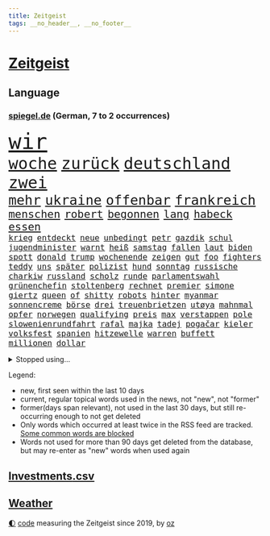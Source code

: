 ```yaml
---
title: Zeitgeist
tags: __no_header__, __no_footer__
---
```


# [Zeitgeist](https://oliz.io/zeitgeist/)

## Language

<h3><a href="https://www.spiegel.de" target="_blank">spiegel.de</a> (German, 7 to 2 occurrences)</h3>
<p style="font-family:monospace">
<span style="font-size:32pt"><a href="news_links.html#wir" class="current">wir</a></span>
<br>
<span style="font-size:24pt"><a href="news_links.html#woche" class="current">woche</a></span>
<span style="font-size:24pt"><a href="news_links.html#zurück" class="current">zurück</a></span>
<span style="font-size:24pt"><a href="news_links.html#deutschland" class="current">deutschland</a></span>
<span style="font-size:24pt"><a href="news_links.html#zwei" class="current">zwei</a></span>
<br>
<span style="font-size:20pt"><a href="news_links.html#mehr" class="current">mehr</a></span>
<span style="font-size:20pt"><a href="news_links.html#ukraine" class="current">ukraine</a></span>
<span style="font-size:20pt"><a href="news_links.html#offenbar" class="current">offenbar</a></span>
<span style="font-size:20pt"><a href="news_links.html#frankreich" class="current">frankreich</a></span>
<br>
<span style="font-size:16pt"><a href="news_links.html#menschen" class="current">menschen</a></span>
<span style="font-size:16pt"><a href="news_links.html#robert" class="current">robert</a></span>
<span style="font-size:16pt"><a href="news_links.html#begonnen" class="current">begonnen</a></span>
<span style="font-size:16pt"><a href="news_links.html#lang" class="current">lang</a></span>
<span style="font-size:16pt"><a href="news_links.html#habeck" class="current">habeck</a></span>
<span style="font-size:16pt"><a href="news_links.html#essen" class="current">essen</a></span>
<br>
<span style="font-size:12pt"><a href="news_links.html#krieg" class="current">krieg</a></span>
<span style="font-size:12pt"><a href="news_links.html#entdeckt" class="current">entdeckt</a></span>
<span style="font-size:12pt"><a href="news_links.html#neue" class="current">neue</a></span>
<span style="font-size:12pt"><a href="news_links.html#unbedingt" class="current">unbedingt</a></span>
<span style="font-size:12pt"><a href="news_links.html#petr" class="current">petr</a></span>
<span style="font-size:12pt"><a href="news_links.html#gazdik" class="new">gazdik</a></span>
<span style="font-size:12pt"><a href="news_links.html#schul" class="current">schul</a></span>
<span style="font-size:12pt"><a href="news_links.html#jugendminister" class="new">jugendminister</a></span>
<span style="font-size:12pt"><a href="news_links.html#warnt" class="current">warnt</a></span>
<span style="font-size:12pt"><a href="news_links.html#heiß" class="current">heiß</a></span>
<span style="font-size:12pt"><a href="news_links.html#samstag" class="current">samstag</a></span>
<span style="font-size:12pt"><a href="news_links.html#fallen" class="current">fallen</a></span>
<span style="font-size:12pt"><a href="news_links.html#laut" class="current">laut</a></span>
<span style="font-size:12pt"><a href="news_links.html#biden" class="current">biden</a></span>
<span style="font-size:12pt"><a href="news_links.html#spott" class="current">spott</a></span>
<span style="font-size:12pt"><a href="news_links.html#donald" class="current">donald</a></span>
<span style="font-size:12pt"><a href="news_links.html#trump" class="current">trump</a></span>
<span style="font-size:12pt"><a href="news_links.html#wochenende" class="current">wochenende</a></span>
<span style="font-size:12pt"><a href="news_links.html#zeigen" class="current">zeigen</a></span>
<span style="font-size:12pt"><a href="news_links.html#gut" class="current">gut</a></span>
<span style="font-size:12pt"><a href="news_links.html#foo" class="current">foo</a></span>
<span style="font-size:12pt"><a href="news_links.html#fighters" class="current">fighters</a></span>
<span style="font-size:12pt"><a href="news_links.html#teddy" class="new">teddy</a></span>
<span style="font-size:12pt"><a href="news_links.html#uns" class="current">uns</a></span>
<span style="font-size:12pt"><a href="news_links.html#später" class="current">später</a></span>
<span style="font-size:12pt"><a href="news_links.html#polizist" class="current">polizist</a></span>
<span style="font-size:12pt"><a href="news_links.html#hund" class="current">hund</a></span>
<span style="font-size:12pt"><a href="news_links.html#sonntag" class="current">sonntag</a></span>
<span style="font-size:12pt"><a href="news_links.html#russische" class="current">russische</a></span>
<span style="font-size:12pt"><a href="news_links.html#charkiw" class="current">charkiw</a></span>
<span style="font-size:12pt"><a href="news_links.html#russland" class="current">russland</a></span>
<span style="font-size:12pt"><a href="news_links.html#scholz" class="current">scholz</a></span>
<span style="font-size:12pt"><a href="news_links.html#runde" class="current">runde</a></span>
<span style="font-size:12pt"><a href="news_links.html#parlamentswahl" class="current">parlamentswahl</a></span>
<span style="font-size:12pt"><a href="news_links.html#grünenchefin" class="current">grünenchefin</a></span>
<span style="font-size:12pt"><a href="news_links.html#stoltenberg" class="current">stoltenberg</a></span>
<span style="font-size:12pt"><a href="news_links.html#rechnet" class="current">rechnet</a></span>
<span style="font-size:12pt"><a href="news_links.html#premier" class="current">premier</a></span>
<span style="font-size:12pt"><a href="news_links.html#simone" class="current">simone</a></span>
<span style="font-size:12pt"><a href="news_links.html#giertz" class="new">giertz</a></span>
<span style="font-size:12pt"><a href="news_links.html#queen" class="current">queen</a></span>
<span style="font-size:12pt"><a href="news_links.html#of" class="current">of</a></span>
<span style="font-size:12pt"><a href="news_links.html#shitty" class="new">shitty</a></span>
<span style="font-size:12pt"><a href="news_links.html#robots" class="new">robots</a></span>
<span style="font-size:12pt"><a href="news_links.html#hinter" class="current">hinter</a></span>
<span style="font-size:12pt"><a href="news_links.html#myanmar" class="current">myanmar</a></span>
<span style="font-size:12pt"><a href="news_links.html#sonnencreme" class="new">sonnencreme</a></span>
<span style="font-size:12pt"><a href="news_links.html#börse" class="current">börse</a></span>
<span style="font-size:12pt"><a href="news_links.html#drei" class="current">drei</a></span>
<span style="font-size:12pt"><a href="news_links.html#treuenbrietzen" class="new">treuenbrietzen</a></span>
<span style="font-size:12pt"><a href="news_links.html#utøya" class="new">utøya</a></span>
<span style="font-size:12pt"><a href="news_links.html#mahnmal" class="new">mahnmal</a></span>
<span style="font-size:12pt"><a href="news_links.html#opfer" class="current">opfer</a></span>
<span style="font-size:12pt"><a href="news_links.html#norwegen" class="current">norwegen</a></span>
<span style="font-size:12pt"><a href="news_links.html#qualifying" class="current">qualifying</a></span>
<span style="font-size:12pt"><a href="news_links.html#preis" class="current">preis</a></span>
<span style="font-size:12pt"><a href="news_links.html#max" class="current">max</a></span>
<span style="font-size:12pt"><a href="news_links.html#verstappen" class="current">verstappen</a></span>
<span style="font-size:12pt"><a href="news_links.html#pole" class="current">pole</a></span>
<span style="font-size:12pt"><a href="news_links.html#slowenienrundfahrt" class="new">slowenienrundfahrt</a></span>
<span style="font-size:12pt"><a href="news_links.html#rafal" class="new">rafal</a></span>
<span style="font-size:12pt"><a href="news_links.html#majka" class="new">majka</a></span>
<span style="font-size:12pt"><a href="news_links.html#tadej" class="current">tadej</a></span>
<span style="font-size:12pt"><a href="news_links.html#pogačar" class="current">pogačar</a></span>
<span style="font-size:12pt"><a href="news_links.html#kieler" class="current">kieler</a></span>
<span style="font-size:12pt"><a href="news_links.html#volksfest" class="current">volksfest</a></span>
<span style="font-size:12pt"><a href="news_links.html#spanien" class="current">spanien</a></span>
<span style="font-size:12pt"><a href="news_links.html#hitzewelle" class="current">hitzewelle</a></span>
<span style="font-size:12pt"><a href="news_links.html#warren" class="current">warren</a></span>
<span style="font-size:12pt"><a href="news_links.html#buffett" class="current">buffett</a></span>
<span style="font-size:12pt"><a href="news_links.html#millionen" class="current">millionen</a></span>
<span style="font-size:12pt"><a href="news_links.html#dollar" class="current">dollar</a></span>
</p>
<details>
<summary>Stopped using...</summary>
<p class="former" style="font-size:12pt">
versäumnisse(606) historiker(605) rote(605) diskussion(604) egal(604) fischer(604) fünfte(604) generalsekretär(604) helden(604) kommunen(604) entlassung(603) entstehen(603) festnahme(603) la(603) locker(603) maske(603) minderheit(603) reiner(603) taylor(603) usbehörden(603) verzögert(603) 5(602) abends(602) ausgezeichnet(602) beantragen(602) eingereicht(602) figur(602) sv(602) verbraucherschützer(602) weitet(602) brücke(601) daraufhin(601) gestoßen(601) klimaneutral(601) leipziger(601) summe(601) überwinden(601) 50000(600) ausnahmen(600) blockieren(600) csuchef(600) geduld(600) kritische(600) rostock(600) verhängen(600) weltweite(600) wünschen(600) 42(599) coronahilfen(599) höchste(599) klaren(599) rainer(599) riss(599) stiftung(599) theater(599) warentest(599) zahlreichen(599) dauer(598) deswegen(598) erstaunlich(598) george(598) schaltet(598) teslachef(598) wählt(598) zurückgetreten(598) 1945(597) 33(597) big(597) coronaimpfstoffe(597) erziehung(597) kreis(597) lakers(597) militärs(597) nordsee(597) präsentieren(597) sarscov2(597) schulze(597) abstimmen(596) eingesetzt(596) erlitten(596) gebraucht(596) gedreht(596) gewaltig(596) lebte(596) spdpolitikerin(596) sports(596) steuert(596) strafen(596) vereinten(596) verschoben(596) wahrheit(596) weitergegeben(596) west(596) übergeben(596) athleten(595) ausschreitungen(595) enthüllt(595) gedenken(595) leere(595) niveau(595) priester(595) verbindung(595) überschattet(595) abwehr(594) deutet(594) facebook(594) freiheit(594) kurzarbeit(594) medikamente(594) zuge(594) berichterstattung(593) diego(593) djokovic(593) fußballprofi(593) höchststand(593) juden(593) libyen(593) planeten(593) preisen(593) übernahme(593) arbeitgeber(592) frachter(592) frische(592) schmidt(592) demonstrationen(591) forderung(591) geflogen(591) hotels(591) oberste(591) träumen(591) verzicht(591) branchen(590) gesteht(590) passen(590) schöne(590) amnesty(589) demokratischen(589) entscheidend(589) körperverletzung(589) langfristig(589) schwerem(589) verfolgt(589) beschuldigt(588) kindesmissbrauch(588) kultur(588) luca(588) nerven(588) quer(588) üben(588) beteiligung(587) klassiker(587) wirtschaftsministerium(587) abzug(586) feld(586) milde(586) pflanzen(586) springt(586) schlechtes(585) ständig(585) bürgermeisterin(584) jerusalem(584) prognosen(584) starker(584) verkaufen(584) arabische(583) bob(582) affäre(581) beklagt(581) vieles(581) bundesgesundheitsminister(580) februar(580) wirtschaftswachstum(580) zerstören(580) erschienen(579) vorgegangen(579) ausgesetzt(578) defensive(578) limit(578) stiegen(578) uefa(578) eigenem(577) erzielte(577) holocaust(577) eben(576) regierungserklärung(575) fortschritte(573) größere(573) bangt(572) einig(570) hohem(570) abhängig(569) landesweit(569) bürgerinnen(568) niedrig(568) präsidentenwahl(568) s(568) hinweis(567) klimaziele(567) spannend(566) besteht(565) intensivstation(560) patzt(560) staatlichen(560) abermals(559) erforscht(557) schätzen(557) türen(557) liberalen(556) premiers(552) annäherung(547) erleichtern(543) gala(542) rache(542) möglichkeit(536) herzinfarkt(535) versammelt(532) einfache(530) erzieher(529) liter(529) 58(528) berühmtesten(528) zweieinhalb(525) explodiert(519) festgesetzt(517) rekorde(517) enthält(500) glasgow(498) rasche(494) milliardär(492) infos(489) medizinischen(489) geheimen(488) iv(488) schiebt(483) konfrontation(482) extremwetter(479) gaspipeline(477) gezielt(475) anfeindungen(474) unionsfraktion(470) verlusten(466) kannte(465) medaille(459) recherche(457) missbrauchsvorwürfen(452) bürgerrechtler(443) universitäten(441) stimmenfang(437) gekippt(435) redaktion(434) gregor(431) greenpeace(422) fonds(420) vehement(416) herausragende(414) 250(412) scharfen(411) joseph(409) statistik(395) wissenschaftliche(394) eskalierte(393) 2045(386) regierungskoalition(382) potsdamer(376) abgegeben(375) 83(373) parlamentswahlen(365) aktionäre(354) fassung(352) belgischen(350) jamaika(345) urteilte(344) aussterben(343) leichten(343) raste(339) truppe(339) flüchtet(338) schwangeren(333) düster(332) coup(330) seenot(330) siebte(330) erpressen(329) emirate(327) vierjährige(326) erhebung(322) warnungen(321) beides(320) kürzen(319) 33jährige(317) rechtens(316) bedankt(313) versehen(313) las(311) vegas(311) flut(308) erscheint(302) bauprojekte(301) ahrtal(298) maurer(298) höchstwert(297) zutritt(295) dämpfen(289) rückendeckung(288) war's(288) nachspielzeit(286) boosterimpfung(285) lieferprobleme(282) jahrzehnt(281) düsseldorfer(278) fatalen(278) gewidmet(278) inneren(276) human(274) haushalt(273) moderner(273) neuesten(269) music(268) ussoldaten(268) zorn(268) logistik(266) harris(265) volkspartei(259) staatspräsident(256) hoffmann(255) längsten(255) geheim(249) staatsanwältin(249) finanzhilfen(246) ostdeutschen(246) angezündet(245) hell(245) spiegelspitzengespräch(245) terodde(245) älteste(242) bitcoins(241) exklusiven(241) kurzer(241) derby(238) kremlsprecher(238) mutmaßliches(238) zündeten(237) demo(236) verdoppeln(235) amtskollegen(234) störungen(233) gezielte(231) annulliert(230) sam(230) virtuellen(230) wahlergebnis(230) grünenpolitiker(229) klägerin(229) trapp(228) halbes(227) hendrik(225) knappheit(225) lindern(225) mächtig(225) elke(224) heidenreich(224) nullcovidstrategie(224) warburg(223) gasversorgung(222) morde(222) reichste(220) 260(219) erzeugerpreise(219) saal(219) messenger(218) volksverhetzung(218) irische(217) aktivitäten(216) beantwortet(213) kampfjets(213) bereichen(212) bremens(212) 74(211) coronapatienten(211) gewaltsamer(211) überlastung(211) begleichen(210) beschlagnahmte(210) töchtern(208) euländer(207) zufällig(207) frühling(206) stadtteil(206) füllkrug(205) materialien(205) niclas(205) soziologe(205) kräftigen(204) reine(203) beitreten(201) erheblichen(201) gletscher(199) bevorstehenden(196) kartoffeln(196) aggressiven(194) bauarbeiter(194) exchef(194) kriminalität(192) schusswaffen(192) herber(191) viermal(191) unbegründet(190) svenja(188) fabian(187) gewaltsamen(187) kentucky(187) flüchtenden(186) energiekonzern(184) feierten(184) aggression(183) beteiligte(183) gelb(183) geschmack(183) winfried(183) auseinander(182) bundesfinanzminister(182) vorgesetzte(182) zerocovidpolitik(182) historischer(180) zielen(180) keeper(179) kontrollierte(179) ministerinnen(179) usrepräsentantenhaus(179) zufall(179) swift(178) beschwert(176) vietnam(175) kalb(174) rekordsumme(174) schwein(172) verschiedenen(172) coronaproteste(171) fehlgeburt(171) frieren(171) geboostert(171) angekündigte(170) behauptungen(170) faber(170) american(169) befragten(169) kretschmann(168) landeten(168) negativserie(168) überlebten(168) angeht(167) eukommissionschefin(167) besiegen(166) fdpverkehrsminister(166) aufsehenerregenden(165) ebay(165) hässliche(165) marcus(165) nordische(165) mount(164) pflegerinnen(164) fußballweltverband(163) männlichkeit(163) stausee(163) student(163) verrat(163) verurteilten(163) dmytro(162) finnlands(162) windräder(162) 67(161) verfassungsschützer(161) phoenix(160) ukrainekrise(160) moskauer(159) g7staaten(158) gewährt(158) renault(158) gefängnisstrafe(157) bauer(156) leiser(156) parallelwelt(156) telefonieren(156) jeweils(155) bafög(153) erkennt(151) lockert(151) menschenrechtler(151) auswanderer(150) flugzeugen(150) führungsriege(150) cool(149) fangen(148) traurige(148) verpflichtung(148) erleiden(147) genehmigt(147) 140(146) anträge(146) knüpft(146) untergang(146) ausgangssperre(145) lastwagenfahrer(145) bedeute(144) everest(144) helen(144) hungersnöte(144) ersparnisse(143) aufrüstung(142) beweis(142) erfand(142) fossil(142) hinzu(142) systematisch(142) wegfallen(142) brot(140) lasche(140) abgeholt(138) auszugeben(137) bundesaußenministerin(137) nordkoreas(137) unterstützte(137) kunstmarkt(135) schießereien(135) cover(134) erworben(134) weitreichend(134) familienvater(133) peilt(133) wild(133) geklagt(132) usfirmen(132) abschuss(131) einbußen(131) handelsabkommen(131) usverteidigungsminister(131) bridge(130) cruises(129) marilyn(129) reparatur(129) schalker(129) unterscheiden(129) enttäuschend(128) wahlrechtsreform(128) jr(127) stephan(127) teilten(127) verschwindet(127) datenschutz(126) provozierte(126) ungenügend(126) tourist(125) unabhängiger(125) überlässt(125) 61jährige(123) moniert(123) verdreifachen(122) überwachungskameras(122) fremd(121) hinab(120) mv(120) prorussischen(120) wiederum(120) bestürzt(119) nachkommen(119) stemmen(119) offenbaren(118) ukraineinvasion(118) cyberattacken(117) fake(117) feldzug(117) häftlingen(117) kondome(117) cowboys(116) dominierten(116) einheit(116) franzose(116) nonnenwerth(116) toryabgeordneter(116) verdanken(115) 49(114) säbelrasseln(113) fisch(112) hongkongs(112) motivierte(112) nützt(112) protagonisten(112) dgbchef(111) photography(111) umfragen(111) zumal(111) homosexualität(110) neuregelung(110) aufteilen(109) male(109) kampfflugzeuge(108) idaroberstein(107) infolge(107) putschversuch(106) vergab(106) ai(105) mekong(105) runter(105) verräter(105) young(105) abschieds(104) antiterroreinsatz(104) elektronische(104) unterbrechen(104) barrier(103) cduaußenpolitiker(103) reef(103) systeme(103) teslafabrik(103) unbewaffnete(103) gesichtserkennung(102) niederlegen(102) schlüsselrolle(102) schlussstrich(101) disqualifiziert(100) kippen(100) pausen(100) peace(100) ausgeweitet(99) dreharbeiten(99) kusel(99) neubrandenburg(99) posiert(99) verspätungen(99) übergossen(99) flughafens(98) funktionäre(98) hausdurchsuchung(98) tui(98) vollständigen(98) lizenz(97) neunten(97) projekten(97) schief(97) beschleunigt(96) besonderheiten(96) traurig(96) elektronischen(95) traut(95) usamerikanerin(95) vereine(94) vorab(94) preußen(93) schuster(93) terrorverdacht(93) bauch(92) spiegeltitelstory(92) ausfiel(91) inakzeptabel(91) mac(91) machbar(91) u(91) ausfällt(90) ausgenutzt(90) beschuss(89) champsélysées(89) versprechungen(89) wesentlich(89) cas(88) erliegen(88) fluss(88) luxusauto(88) natomitgliedschaft(88) spdlinken(88) sportgerichtshof(88) a7(87) anzug(87) passé(87) prorussische(87) auswandern(86) erwürgt(86) fußballspiel(86) impfschutz(86) kutschaty(86) rechtsextremist(86) zugenommen(86) fluggast(85) fritz(85) häme(85) siege(85) zittern(85) angestoßen(84) betreiben(84) co₂abgabe(84) gewehr(84) nächtlichen(84) schauer(84) spitzenkandidaten(84) grundwasser(83) regionalliga(83) rotweiss(83) waldbesitzer(83) beliefert(82) blitzschnell(82) clearview(82) gebiete(82) mangelhaft(82) tankt(82) verteidigungsbündnis(82) 52jähriger(81) deborah(81) freundschaften(81) muslim(81) sevilla(81) virtual(81) überarbeitet(81) jahreszeit(80) vereinbaren(80) beruhigt(79) eingenommen(79) kremlchefs(79) broschüre(78) instrumentalisiert(78) nkunku(78) nützlich(78) weitem(78) beugt(77) gestochen(77) kiewer(77) preisgeld(77) türken(77) deutliches(76) futter(76) harrten(76) industrienationen(76) katastrophale(76) niedergestochen(76) spannendes(76) 32jährige(75) angelegten(75) anwendung(75) offizieller(75) stufen(75) aussetzung(74) außergewöhnliche(74) bp(74) exkanzlers(74) freiwillige(73) iwan(73) strategische(73) traditionsklub(73) verfolgungsjagd(73) zuwiderhandlung(73) group(72) knöllchen(72) natotreffen(72) polizeiwagen(72) angreifern(71) binnenflüchtlinge(71) malik(71) natochef(71) rettungshubschrauber(71) arbeitsbedingungen(70) bombenanschlag(70) expartnerin(70) ungewiss(70) zunimmt(70) abgewehrt(69) auswirkung(69) geburtsklinik(69) kinderpsychiater(69) einzigartigen(68) herkunft(68) verbandes(68) verspottete(68) äckern(68) alpenrepublik(67) bussen(67) eigentor(67) einkauf(67) lindners(67) trier(67) burkhard(66) touren(66) tyson(66) verfügt(66) abtreibungsgegner(65) beanspruchen(65) rapide(65) zulässig(65) begrenzt(64) bezug(64) chemiewaffen(64) günstigste(64) interimspräsident(64) künstlerinnen(64) ungeahnte(64) verschlechterte(64) volkes(64) weltkulturerbe(64) westküste(64) gottes(63) hauptversammlung(63) reanimiert(63) saisonende(63) christie's(62) exprofi(62) grenzt(62) internetzensur(62) jake(62) koordination(62) mach(62) nötige(62) saharastaub(62) spieltags(62) staub(62) bonuszahlungen(61) coronagelder(61) abtreiben(60) militärbündnisses(60) niedersächsischen(60) nikolaj(60) prämiert(60) solarstrom(60) ungewohnten(60) anfänge(59) kriegspropaganda(59) ultras(59) versprecher(59) villen(59) flossen(58) glaube(58) lodern(58) pyrotechnik(58) roms(58) sachverständige(58) sahara(58) traktoren(58) abgabe(57) co₂ausstoß(57) gamestop(57) hedgefonds(57) koordinator(57) lohnpreisspirale(57) optisch(57) stalin(57) strategisch(57) zellen(57) zerocovidstrategie(57) aramco(56) bundesligaspieltag(56) bundesverband(56) filmstarts(56) günstigsten(56) lecker(56) olga(56) saudi(56) traditionsreiche(56) verschlechtern(56) völkermord(56) anke(55) eingehen(55) energiepaket(55) gelaunt(55) kiffen(55) konsortium(55) menschlicher(55) millionenspende(55) rehlinger(55) salih(55) satte(55) tschechiens(55) özcan(55) dgbvorsitzende(54) dämpft(54) ernten(54) gewalttätige(54) halbiert(54) sportchef(54) angriffskriegs(53) ausrichten(53) auszugehen(53) beobachtete(53) bevölkerungsschutz(53) erhalt(53) hawkins(53) kunstsammlung(53) labourpartei(53) potter(53) prag(53) schwadronierte(53) zentralrat(53) biniam(52) eritrea(52) girmay(52) helsinki(52) machtwechsel(52) trauerfeier(52) antwerpen(51) detaillierten(51) dmitrij(51) flüssiggasterminals(51) gentwevelgem(51) interner(51) landwirt(51) luxusvillen(51) university(51) träge(50) zsymbol(50) zulegen(50) astronaut(49) diesjährigen(49) fang(49) immunologe(49) schmecken(49) schweriner(49) untersagen(49) unzulänglich(49) wahlkarten(49) wählerwanderung(49) doha(48) stellvertreter(48) unsichtbare(48) zuschauern(48) grundstücke(47) louis(47) neutral(47) schiffbrüchige(47) abdullah(46) erwies(46) frühes(46) halbbruder(46) hamsa(46) insolvenzen(46) jordaniens(46) rechnungen(46) reuter(46) schiedsgericht(46) schulsystem(46) vorsätzlicher(46) angeschlagene(45) lahmzulegen(45) mordkommission(45) rekordniveau(45) riskieren(45) räuber(45) staatsballetts(45) viertelmillion(45) vortag(45) wiegelt(45) zuschüsse(45) öpnv(45) al(44) arbeitslosigkeit(44) feldenkirchen(44) leeres(44) süßwarenindustrie(44) ferrero(43) heldentum(43) jurij(43) salmonellen(43) siebzigerjahre(43) sowjetischen(43) südossetien(43) züchter(43) gärtner(42) jamal(42) khashoggi(42) kohfeldt(42) konkret(42) tvsender(42) tötungsdelikt(42) unerwünschten(42) 16jährige(41) bafögreform(41) einsetzt(41) flüssiges(41) verpflichtenden(41) volkswirtschaft(41) vollzug(41) welch(41) bremse(40) jordanien(40) rekordtempo(40) aufgewacht(39) fing(39) mandat(39) mehrheiten(39) thermometer(39) traumatisiert(39) tschernihiw(39) wahllos(39) vorfälle(38) antonina(37) eupläne(37) gewalttaten(37) kompromissvorschlag(37) voneinander(37) banker(36) belegschaft(36) enges(36) schindler(36) wohnungsmarkt(36) 26jähriger(35) bäckerei(35) gitarre(35) schwedens(35) veranstaltet(35) blaugelber(34) friedenstauben(34) klos(34) kriegsgerät(34) phosphormunition(34) ressortchefin(34) wetterexperten(34) gerichts(33) liiert(33) morden(33) mordverdachts(33) ngo(33) nicola(33) verteidigungsausschuss(33) beine(32) fotografie(32) franken(32) hilfreich(32) sechsstellige(32) stünde(32) willige(32) bebt(31) bergsteiger(31) knopfdruck(31) kommender(31) menschenhandel(31) millionenschwere(31) stellvertretende(31) videocall(31) vierstellige(31) entschuldigte(30) formal(30) frühzeitig(30) gestaltete(30) hepatitisfälle(30) recherchen(30) wertvolle(30) würdigung(30) belagerten(29) besserer(29) gefangenenaustausch(29) parkhaus(29) blüte(28) playoffspiel(28) titanic(28) unbekannt(28) bauchschmerzen(27) bleib(27) normalisiert(27) oasis(27) sexpartnerin(27) spiritus(27) stahlwerk(27) stürmte(27) torsten(27) vorhanden(27) arminias(26) ausfuhren(26) cameron(26) geschädigt(26) palästinensern(26) predigt(26) wels(26) gaseta(25) kopfverletzung(25) nowaja(25) stahlwerks(25) vorzulegen(25) kriegsverletzte(24) routen(24) stadien(24) stuttgarts(24) verwechselt(24) wahlniederlagen(24) gekürzt(23) koalitionen(23) kopfankopfrennen(23) mannheim(23) muslimen(23) suns(23) verbliebenen(23) ecuadorianischen(22) eingewiesen(22) ko(22) konstantin(22) kuhle(22) marktmanipulation(22) politikwissenschaftlerin(22) aktionären(21) besonderheit(21) fragwürdige(21) insolventen(21) leerstelle(21) scholz’(21) steigerungen(21) usrapper(21) ergebnissen(20) onlineschule(20) puppe(20) stärkeres(20) unesco(20) 2006(19) boomt(19) el(19) exfraktionschef(19) harz(19) hoeneß(19) rüsten(19) uli(19) verhängnis(19) anlaufstelle(18) anonym(18) bäcker(18) eugrenzschutzagentur(18) frontex(18) kippt(18) niinistö(18) präsidiumsmitglieder(18) sauli(18) ökologisch(18) gestiegener(17) hackerangriffe(17) stauten(17) verheiratet(17) einstecken(16) errechnet(16) gehör(16) gerichtshofs(16) machine(16) schrecklich(16) 4500(15) abtransportiert(15) lukrative(15) wahlkampfendspurt(15) beerdigung(14) kleid(14) met(14) monroe(14) mähdrescher(14) panzerhaubitze(14) ölboykott(14) allmählich(13) bedrohlich(13) delikte(13) ermöglicht(13) raf(13) wohnhäusern(13) beisein(12) doctor(12) lehre(12) olympiastadion(12) regionalverkehr(12) sowjetischer(12) trüben(12) atlas(11) bedienen(11) dortige(11) maskenaffäre(11)
</p>
</details>
<p>Legend:
<ul>
<li><span class="new">new</span>, first seen within the last 10 days</li>
<li><span class="current">current</span>, regular topical words used in the news, not "new", not "former"</li>
<li><span class="former">former(days span relevant)</span>, not used in the last 30 days, but still re-occurring enough to not get deleted</li>
<li>Only words which occurred at least twice in the RSS feed are tracked. <a href="language/filters.py">Some common words are blocked</a></li>
<li>Words not used for more than 90 days get deleted from the database, but may re-enter as "new" words when used again</li>
</ul>
</p>

## [Investments](investments.html)[.csv](investments.csv)

## [Weather](weather.html)

<footer>
<a href="javascript:toggleTheme()" class="nav">🌓</a>
<a href="https://github.com/ooz/zeitgeist">code</a> measuring the Zeitgeist since 2019, by <a href="https://oliz.io">oz</a>
</footer>
